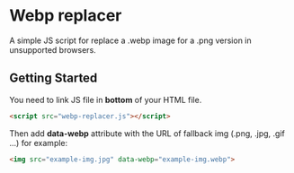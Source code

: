 # Webp replacer
A simple JS script for replace a .webp image for a .png version in unsupported browsers.

## Getting Started
You need to link JS file in  **bottom** of your HTML file.

```html
<script src="webp-replacer.js"></script>
```

Then add **data-webp** attribute with the URL of fallback img (.png, .jpg, .gif ...) for example:

```html
<img src="example-img.jpg" data-webp="example-img.webp">
```

